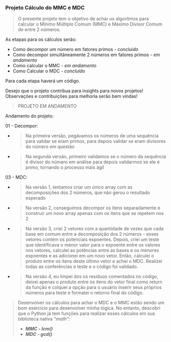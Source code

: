 ### Projeto Cálculo do MMC e MDC

> O presente projeto tem o objetivo de achar os algorítmos para calcular o Mínimo Múltiplo Comum (MMC) e Máximo Divisor Comum de entre 2 números.

As etapas para os cálculos serão:
- Como decompor um número em fatores primos - _concluído_
- Como decompor simultâneamente 2 números em fatores primos - _em andamento_
- Como calcular o MMC - _em andamento_
- Como Calcular o MDC - _concluído_

Para cada etapa haverá um código.

Desejo que o projeto contribua para insights para novos projetos!
Observações e contribuições para melhoria serão bem vindas!

> PROJETO EM ANDAMENTO

Andamento do projeto:

01 - Decompor:
- > Na primeira versão, pegávamos os números de uma sequência para validar se eram primos, para depois validar se eram divisores do número em questão
- > Na segunda versão, primeiro validamos se o número da sequência é divisor do número em análise para depois validarmos se ele é primo, tornando o processo mais ágil

03 - MDC:
- > Na versão 1, tentamos criar um único array com as decomposições dos 2 números, que não gerou o resultado esperado
- > Na versão 2, conseguimos decompor os itens separadamente e construir um novo array apenas com os itens que se repetem nos 2
- > Na versão 3, criei 2 vetores com a quantidade de vezes que cada base em comum entre a decomposição dos 2 números - esses vetores contém os potenciais expoentes. Depois, criei um teste que identificava o menor valor para o expoente entre os valores nos vetores, calculei as potências entre as bases e os menores expoentes e as adicionei em um novo vetor. Então, calculei o produto entre os itens deste último vetor e achei o MDC. Realizei todas as conferências e teste e o código foi validado.
- > Na versão 4, eu limpei dos os resíduos comentados no código, deixei apenas o produto entre os itens do vetor final como return da função e colquei a opção para o usuário inserir seus próprios números para teste e formatei o retorno final do código.


> Desenvolver os cálculos para achar o MDC e o MMC estão sendo um bom exercício para desenvolver minha lógica. No entanto, descobri que o Python já tem funções para realizar esses cálculos em sua biblioteca nativa _"math"_:
>- ***MMC - lcm()***
>- ***MDC - gcd()***